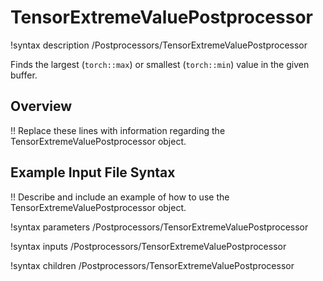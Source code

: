 # TensorExtremeValuePostprocessor

!syntax description /Postprocessors/TensorExtremeValuePostprocessor

Finds the largest (`torch::max`) or smallest (`torch::min`) value in the given buffer.

## Overview

!! Replace these lines with information regarding the TensorExtremeValuePostprocessor object.

## Example Input File Syntax

!! Describe and include an example of how to use the TensorExtremeValuePostprocessor object.

!syntax parameters /Postprocessors/TensorExtremeValuePostprocessor

!syntax inputs /Postprocessors/TensorExtremeValuePostprocessor

!syntax children /Postprocessors/TensorExtremeValuePostprocessor
